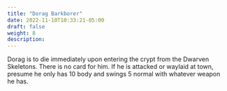 ```yaml
---
title: "Dorag Barkborer"
date: 2022-11-10T10:33:21-05:00
draft: false
weight: 8
description: 
---
```


Dorag is to die immediately upon entering the crypt from the Dwarven Skeletons. There is no card for him. If he is attacked or waylaid at town, presume he only has 10 body and swings 5 normal with whatever weapon he has. 
